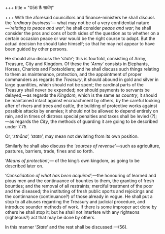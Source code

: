 +++
title = "056 तैः सार्धम्"

+++
With the aforesaid councillors and finance-ministers he shall discuss
the ‘*ordinary business*’— what may not be of a very confidential
nature—‘*relating to peace and war*’; he shall consider *peace and war*;
he shall consider the pros and cons of both sides of the question as to
whether on a certain occasion peace or war would be the right course to
adopt. But the actual decision he should take himself; so that he may
not appear to have been guided by other persons.

He should also discuss the ‘*state*’; this is fourfold, consisting of
Army, Treasure, City and Kingdom. Of these the ‘*Army*’ consists in
Elephants, Horses, Chariots and Footsoldiers; and he shall discuss such
things relating to them as maintenance, protection, and the appointment
of proper commanders as regards the *Treasury*, it should abound in gold
and silver in large quantities, which should not be spent; the cardinal
parts of the Treasury shall never be expended; nor should payments to
servants be delayed;—as regards the *Kingdom*, which is the same as
*country*, it should be maintained intact against encroachment by
others, by the careful looking after of rivers and trees and cattle, the
building of protective works against possible attacks by enemies; it
should not be allowed to depend entirely on rain, and in times of
distress special penalties and taxes shall be levied (?);—as regards the
*City*, the methods of guarding it are going to be described under 7.75.

Or, ‘*sthāna*’, ‘*state*’, may mean not deviating from its own position.

Similarly he shall also discuss the ‘*sources of revenue*’—such as
agriculture, pastures, barriers, trade, fines and so forth.

‘*Means of protection*’,— of the king’s own kingdom, as going to be
described later on.

‘*Consolidation of what has been acquired*’;—the honouring of learned
and pious men and the continuance of bounties to them, the granting of
fresh bounties; and the removal of all restraints; merciful treatment of
the poor and the diseased; the instituting of fresh public sports and
rejoicings and the continnance (continuance?) of those already in vogue.
He shall put a stop to all abuses regarding the Treasury and judicial
procedure, and introduce sounder methods of work. If there is some
improper act done by others he shall stop it; but he shall not interfere
with any righteons (righteous?) act that may be done by others.

In this manner ‘*State*’ and the rest shall be discussed.—(56).


